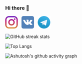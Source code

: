 ### Hi there 👋

[<img src='https://github.com/f1reworker/f1reworker/blob/main/instagram-svgrepo-com.svg' alt='instagram' height='40'>](https://www.instagram.com/f1reworker/)&nbsp;&nbsp;&nbsp;[<img src='https://github.com/f1reworker/f1reworker/blob/main/vk-svgrepo-com.svg' alt='vk' height='40'>](https://vk.com/f1reworker)&nbsp;&nbsp;&nbsp;[<img src='https://github.com/f1reworker/f1reworker/blob/main/telegram-logo-svgrepo-com.svg' alt='tg' height='40'>](https://t.me/f1reworker)

![GitHub streak stats](https://github-readme-streak-stats.herokuapp.com/?user=f1reworker&theme=highcontrast) 

![Top Langs](https://github-readme-stats.vercel.app/api/top-langs/?username=f1reworker&layout=compact&count_private=true&theme=radical&hide=cmake,html,swift,JawaScript)

![Ashutosh's github activity graph](https://github-readme-activity-graph.cyclic.app/graph?username=f1reworker&theme=react-dark)
